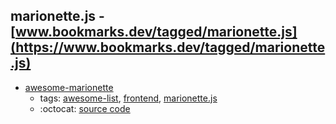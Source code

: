 marionette.js - [www.bookmarks.dev/tagged/marionette.js](https://www.bookmarks.dev/tagged/marionette.js)
---
* [awesome-marionette](https://github.com/sadcitizen/awesome-marionette#readme)
    * tags: [awesome-list](../tagged/awesome-list.md), [frontend](../tagged/frontend.md), [marionette.js](../tagged/marionette.js.md)
    * :octocat: [source code](https://github.com/sadcitizen/awesome-marionette#readme)
